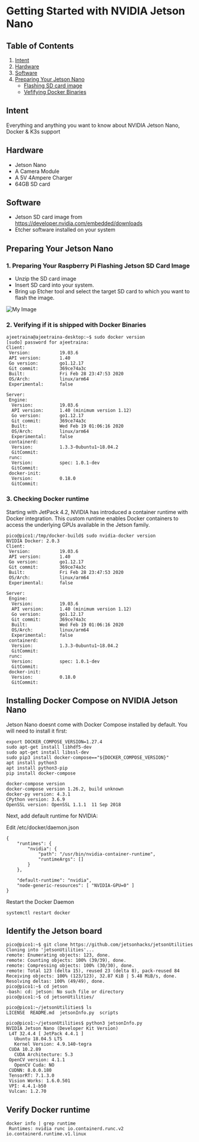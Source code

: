 # Getting Started with NVIDIA Jetson Nano




## Table of Contents

1. [Intent](#Intent)
2. [Hardware](#hardware)
3. [Software](#Software)
4. [Preparing Your Jetson Nano](#preparing-your-jetson-nano)
   - [Flashing SD card image](#1-flashing-sd-card-image)
   - [Vefifying Docker Binaries](#2-verifying-if-it-is-shipped-with-docker-binaries)


## Intent

Everything and anything you want to know about NVIDIA Jetson Nano, Docker & K3s support

## Hardware

- Jetson Nano
- A Camera Module
- A 5V 4Ampere Charger
- 64GB SD card

## Software

- Jetson SD card image from https://developer.nvidia.com/embedded/downloads
- Etcher software installed on your system

## Preparing Your Jetson Nano

### 1. Preparing Your Raspberry Pi Flashing Jetson SD Card Image

 - Unzip the SD card image
 - Insert SD card into your system. 
 - Bring up Etcher tool and select the target SD card to which you want to flash the image.

![My Image](https://github.com/collabnix/ioetplanet/blob/master/nvidia/jetsonnano/Screenshot%202020-09-16%20at%2010.29.02%20AM.png)

### 2. Verifying if it is shipped with Docker Binaries

```
ajeetraina@ajeetraina-desktop:~$ sudo docker version
[sudo] password for ajeetraina: 
Client:
 Version:           19.03.6
 API version:       1.40
 Go version:        go1.12.17
 Git commit:        369ce74a3c
 Built:             Fri Feb 28 23:47:53 2020
 OS/Arch:           linux/arm64
 Experimental:      false

Server:
 Engine:
  Version:          19.03.6
  API version:      1.40 (minimum version 1.12)
  Go version:       go1.12.17
  Git commit:       369ce74a3c
  Built:            Wed Feb 19 01:06:16 2020
  OS/Arch:          linux/arm64
  Experimental:     false
 containerd:
  Version:          1.3.3-0ubuntu1~18.04.2
  GitCommit:        
 runc:
  Version:          spec: 1.0.1-dev
  GitCommit:        
 docker-init:
  Version:          0.18.0
  GitCommit:       
```

### 3. Checking Docker runtime 

Starting with JetPack 4.2, NVIDIA has introduced a container runtime with Docker integration. This custom runtime enables Docker containers to access the underlying GPUs available in the Jetson family.

```
pico@pico1:/tmp/docker-build$ sudo nvidia-docker version
NVIDIA Docker: 2.0.3
Client:
 Version:           19.03.6
 API version:       1.40
 Go version:        go1.12.17
 Git commit:        369ce74a3c
 Built:             Fri Feb 28 23:47:53 2020
 OS/Arch:           linux/arm64
 Experimental:      false

Server:
 Engine:
  Version:          19.03.6
  API version:      1.40 (minimum version 1.12)
  Go version:       go1.12.17
  Git commit:       369ce74a3c
  Built:            Wed Feb 19 01:06:16 2020
  OS/Arch:          linux/arm64
  Experimental:     false
 containerd:
  Version:          1.3.3-0ubuntu1~18.04.2
  GitCommit:        
 runc:
  Version:          spec: 1.0.1-dev
  GitCommit:        
 docker-init:
  Version:          0.18.0
  GitCommit:
```

## Installing Docker Compose on NVIDIA Jetson Nano

Jetson Nano doesnt come with Docker Compose installed by default. You will need to install it first:

```
export DOCKER_COMPOSE_VERSION=1.27.4
sudo apt-get install libhdf5-dev
sudo apt-get install libssl-dev
sudo pip3 install docker-compose=="${DOCKER_COMPOSE_VERSION}"
apt install python3
apt install python3-pip
pip install docker-compose
```

```
docker-compose version
docker-compose version 1.26.2, build unknown
docker-py version: 4.3.1
CPython version: 3.6.9
OpenSSL version: OpenSSL 1.1.1  11 Sep 2018
```




Next, add default runtime for NVIDIA:

Edit /etc/docker/daemon.json

```
{
    "runtimes": {
        "nvidia": {
            "path": "/usr/bin/nvidia-container-runtime",
            "runtimeArgs": []
        }
    },

    "default-runtime": "nvidia",
    "node-generic-resources": [ "NVIDIA-GPU=0" ]
}

```

Restart the Docker Daemon

```
systemctl restart docker
```


## Identify the Jetson board


```
pico@pico1:~$ git clone https://github.com/jetsonhacks/jetsonUtilities
Cloning into 'jetsonUtilities'...
remote: Enumerating objects: 123, done.
remote: Counting objects: 100% (39/39), done.
remote: Compressing objects: 100% (30/30), done.
remote: Total 123 (delta 15), reused 23 (delta 8), pack-reused 84
Receiving objects: 100% (123/123), 32.87 KiB | 5.48 MiB/s, done.
Resolving deltas: 100% (49/49), done.
pico@pico1:~$ cd jetson
-bash: cd: jetson: No such file or directory
pico@pico1:~$ cd jetsonUtilities/
```

```
pico@pico1:~/jetsonUtilities$ ls
LICENSE  README.md  jetsonInfo.py  scripts

pico@pico1:~/jetsonUtilities$ python3 jetsonInfo.py 
NVIDIA Jetson Nano (Developer Kit Version)
 L4T 32.4.4 [ JetPack 4.4.1 ]
   Ubuntu 18.04.5 LTS
   Kernel Version: 4.9.140-tegra
 CUDA 10.2.89
   CUDA Architecture: 5.3
 OpenCV version: 4.1.1
   OpenCV Cuda: NO
 CUDNN: 8.0.0.180
 TensorRT: 7.1.3.0
 Vision Works: 1.6.0.501
 VPI: 4.4.1-b50
 Vulcan: 1.2.70
```

## Verify Docker runtime


```
docker info | grep runtime
 Runtimes: nvidia runc io.containerd.runc.v2 io.containerd.runtime.v1.linux
```
